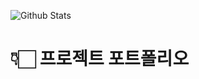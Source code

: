 ![Github Stats](https://github-readme-stats.vercel.app/api?username=s-a-park&show_icons=true)

# 👇🏻 프로젝트 포트폴리오
